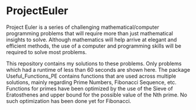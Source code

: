 # ProjectEuler
Project Euler is a series of challenging mathematical/computer programming problems that will require more than just mathematical insights to solve. Although mathematics will help  arrive at elegant and efficient methods, the use of a computer and programming skills will be required to solve most problems.

This repository contains my solutions to these problems. Only problems which had a runtime of less than 60 seconds are shown here. The package Useful_Functions_PE contains functions that are used across multiple solutions, mainly regarding Prime Numbers, Fibonacci Sequence, etc. Functions for primes have been optimized by the use of the Sieve of Eratosthenes and upper bound for the possible value of the Nth prime. No such optimization has been done yet for Fibonacci.


